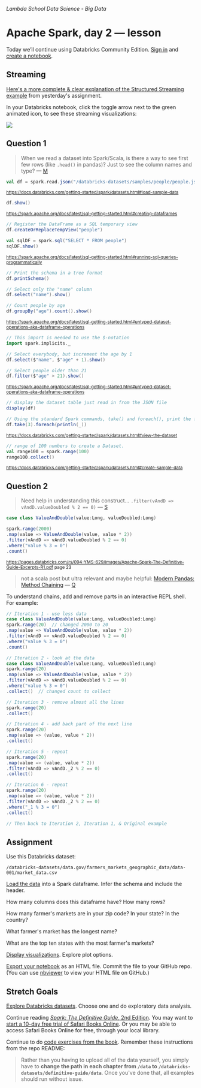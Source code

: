 _Lambda School Data Science - Big Data_

# Apache Spark, day 2 — lesson

Today we’ll continue using Databricks Community Edition. [Sign in](https://community.cloud.databricks.com/login.html) and [create a notebook](https://docs.databricks.com/user-guide/notebooks/notebook-manage.html#create-a-notebook).

## Streaming

[Here's a more complete & clear explanation of the Structured Streaming example](spark-definitive-guide-chapter3-structured-streaming.md) from yesterday's assignment.

In your Databricks notebook, click the toggle arrow next to the green animated icon, to see these streaming visualizations:

![](https://i.imgur.com/MRRHZQX.png)

## Question 1

> When we read a dataset into Spark/Scala, is there a way to see first few rows (like `.head()` in pandas)? Just to see the column names and type? — [M](https://lambdaschoolstudents.slack.com/archives/CDRMHRX2M/p1551324171174100) 


```scala
val df = spark.read.json("/databricks-datasets/samples/people/people.json")
```
<sup>https://docs.databricks.com/getting-started/spark/datasets.html#load-sample-data</sup>

```scala
df.show()
```
<sup>https://spark.apache.org/docs/latest/sql-getting-started.html#creating-dataframes</sup>

```scala
// Register the DataFrame as a SQL temporary view
df.createOrReplaceTempView("people")

val sqlDF = spark.sql("SELECT * FROM people")
sqlDF.show()
```
<sup>https://spark.apache.org/docs/latest/sql-getting-started.html#running-sql-queries-programmatically</sup>

```scala
// Print the schema in a tree format
df.printSchema()

// Select only the "name" column
df.select("name").show()

// Count people by age
df.groupBy("age").count().show()
```
<sup>https://spark.apache.org/docs/latest/sql-getting-started.html#untyped-dataset-operations-aka-dataframe-operations</sup>

```scala
// This import is needed to use the $-notation
import spark.implicits._

// Select everybody, but increment the age by 1
df.select($"name", $"age" + 1).show()

// Select people older than 21
df.filter($"age" > 21).show()
```
<sup>https://spark.apache.org/docs/latest/sql-getting-started.html#untyped-dataset-operations-aka-dataframe-operations</sup>

```scala
// display the dataset table just read in from the JSON file
display(df)

// Using the standard Spark commands, take() and foreach(), print the first rows
df.take(3).foreach(println(_))
```
<sup>https://docs.databricks.com/getting-started/spark/datasets.html#view-the-dataset</sup>

```scala
// range of 100 numbers to create a Dataset.
val range100 = spark.range(100)
range100.collect()
```
<sup>https://docs.databricks.com/getting-started/spark/datasets.html#create-sample-data</sup>

## Question 2

> Need help in understanding this construct...
  `.filter(vAndD => vAndD.valueDoubled % 2 == 0)` — [S](https://lambdaschoolstudents.slack.com/archives/CDRMHRX2M/p1551314845169000) 

```scala
case class ValueAndDouble(value:Long, valueDoubled:Long)

spark.range(2000)
.map(value => ValueAndDouble(value, value * 2))
.filter(vAndD => vAndD.valueDoubled % 2 == 0)
.where("value % 3 = 0")
.count()
```
<sup>https://pages.databricks.com/rs/094-YMS-629/images/Apache-Spark-The-Definitive-Guide-Excerpts-R1.pdf page 23</sup>

> not a scala post but ultra relevant and maybe helpful: [Modern Pandas: Method Chaining](https://tomaugspurger.github.io/method-chaining) — [Q](https://lambdaschoolstudents.slack.com/archives/CDRMHRX2M/p1551325239176800)

To understand chains, add and remove parts in an interactive REPL shell. For example:

```scala
// Iteration 1 - use less data 
case class ValueAndDouble(value:Long, valueDoubled:Long)
spark.range(20)  // changed 2000 to 20
.map(value => ValueAndDouble(value, value * 2))
.filter(vAndD => vAndD.valueDoubled % 2 == 0)
.where("value % 3 = 0")
.count()

// Iteration 2 - look at the data
case class ValueAndDouble(value:Long, valueDoubled:Long)
spark.range(20)
.map(value => ValueAndDouble(value, value * 2))
.filter(vAndD => vAndD.valueDoubled % 2 == 0)
.where("value % 3 = 0")
.collect()  // changed count to collect

// Iteration 3 - remove almost all the lines
spark.range(20)
.collect()

// Iteration 4 - add back part of the next line
spark.range(20)
.map(value => (value, value * 2))
.collect()

// Iteration 5 - repeat
spark.range(20)
.map(value => (value, value * 2))
.filter(vAndD => vAndD._2 % 2 == 0)
.collect()

// Iteration 6 - repeat 
spark.range(20)
.map(value => (value, value * 2))
.filter(vAndD => vAndD._2 % 2 == 0)
.where("_1 % 3 = 0")
.collect()

// Then back to Iteration 2, Iteration 1, & Original example
```

## Assignment

Use this Databricks dataset:

```
/databricks-datasets/data.gov/farmers_markets_geographic_data/data-001/market_data.csv
```

[Load the data](https://docs.databricks.com/user-guide/importing-data.html#load-data) into a Spark dataframe. Infer the schema and include the header.

How many columns does this dataframe have? How many rows?

How many farmer's markets are in your zip code? In your state? In the country?

What farmer's market has the longest name?

What are the top ten states with the most farmer's markets? 

[Display visualizations](https://docs.databricks.com/user-guide/visualizations/index.html). Explore plot options.

[Export your notebook](https://docs.databricks.com/user-guide/notebooks/notebook-manage.html#export-a-notebook) as an HTML file. Commit the file to your GitHub repo. (You can use [nbviewer](https://nbviewer.jupyter.org/) to view your HTML file on GitHub.)

## Stretch Goals

[Explore Databricks datasets](https://docs.databricks.com/user-guide/faq/databricks-datasets.html). Choose one and do exploratory data analysis.

Continue reading [_Spark: The Definitive Guide_, 2nd Edition](https://learning.oreilly.com/library/view/spark-the-definitive/9781491912201/). You may want to [start a 10-day free trial of Safari Books Online](https://learning.oreilly.com/register/). Or you may be able to access Safari Books Online for free, through your local library.

Continue to do [code exercises from the book](https://github.com/databricks/Spark-The-Definitive-Guide/). Remember these instructions from the repo README:
> Rather than you having to upload all of the data yourself, you simply have to **change the path in each chapter from `/data` to `/databricks-datasets/definitive-guide/data`**. Once you've done that, all examples should run without issue.
